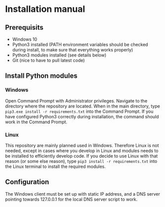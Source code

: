 # Installation manual

## Prerequisits
* Windows 10
* Python3 installed (PATH environment variables should be checked during install, to make sure that everything works properly)
* Python3 modules installed (see details below)
* Git (nice to have to pull latest code)

## Install Python modules
### Windows
Open Command Prompt with Administrator privileges.
Navigate to the directory where the repository are located.
When in the main directory, type `pip3.exe install -r requirements.txt` into the Command Prompt.
If you have configured Python3 correctly during installation, the command should work in the Command Prompt.

### Linux
This repository are mainly planned used in Windows.
Therefore Linux is not needed, except in cases where you develop in Linux and modules needs to be installed to efficiently develop code.
If you decide to use Linux with that reason (or some else reason), type `pip3 install -r requirements.txt` into the Linux terminal to install the required modules.


## Configuration
The Windows client must be set up with static IP address, and a DNS server pointing towards 127.0.0.1 for the local DNS server script to work.
